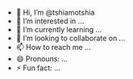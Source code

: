 - 👋 Hi, I’m @tshiamotshia
- 👀 I’m interested in ...
- 🌱 I’m currently learning ...
- 💞️ I’m looking to collaborate on ...
- 📫 How to reach me ...
- 😄 Pronouns: ...
- ⚡ Fun fact: ...

<!---
tshiamotshia/tshiamotshia is a ✨ special ✨ repository because its `README.md` (this file) appears on your GitHub profile.
You can click the Preview link to take a look at your changes.
--->
